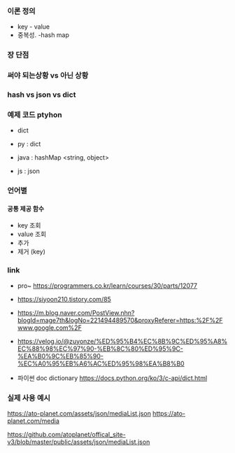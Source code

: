 ####

### 이론 정의
- key - value
- 중복성.
-hash map


### 장 단점


### 써야 되는상황 vs 아닌 상황 


### hash vs json vs dict


### 예제 코드 ptyhon
- dict 

- py : dict
- java : hashMap <string, object>
- js : json


### 언어별
#### 공통 제공 함수
- key 조회
- value 조회
- 추가
- 제거 (key)

### link
- pro~ https://programmers.co.kr/learn/courses/30/parts/12077
- https://siyoon210.tistory.com/85
- https://m.blog.naver.com/PostView.nhn?blogId=mage7th&logNo=221494489570&proxyReferer=https:%2F%2Fwww.google.com%2F
- https://velog.io/@zuyonze/%ED%95%B4%EC%8B%9C%ED%95%A8%EC%88%98%EC%97%90-%EB%8C%80%ED%95%9C-%EA%B0%9C%EB%85%90-%EC%A0%95%EB%A6%AC%ED%95%98%EA%B8%B0

- 파이썬 doc dictionary https://docs.python.org/ko/3/c-api/dict.html

### 실제 사용 예시

https://ato-planet.com/assets/json/mediaList.json
https://ato-planet.com/media

https://github.com/atoplanet/offical_site-v3/blob/master/public/assets/json/mediaList.json


